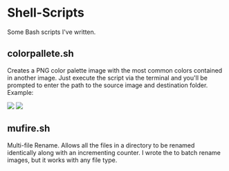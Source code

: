 # Shell-Scripts
Some Bash scripts I've written.

## colorpallete.sh
Creates a PNG color palette image with the most common colors contained in another image. Just execute the script via the terminal and you'll be prompted to enter the path to the source image and destination folder. Example:

<img src="https://i.imgur.com/G0olWDV.png" />

<img src="https://i.imgur.com/pNjQHUm.jpg" />


## mufire.sh
Multi-file Rename. Allows all the files in a directory to be renamed identically along with an incrementing counter. I wrote the to batch rename images, but it works with any file type.